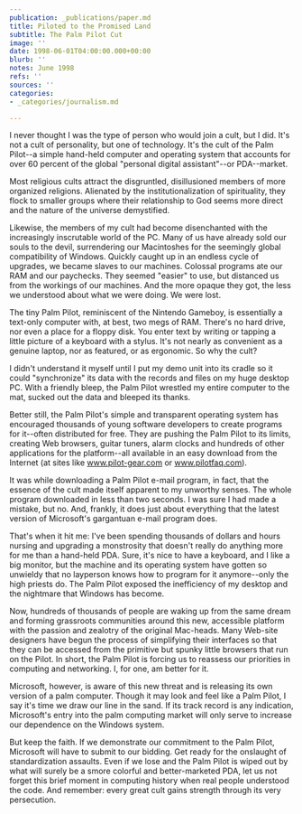```yaml
---
publication: _publications/paper.md
title: Piloted to the Promised Land
subtitle: The Palm Pilot Cut
image: ''
date: 1998-06-01T04:00:00.000+00:00
blurb: ''
notes: June 1998
refs: ''
sources: ''
categories:
- _categories/journalism.md

---
```

I never thought I was the type of person who would join a cult, but I did. It's not a cult of personality, but one of technology. It's the cult of the Palm Pilot--a simple hand-held computer and operating system that accounts for over 60 percent of the global "personal digital assistant"--or PDA--market.

Most religious cults attract the disgruntled, disillusioned members of more organized religions. Alienated by the institutionalization of spirituality, they flock to smaller groups where their relationship to God seems more direct and the nature of the universe demystified.

Likewise, the members of my cult had become disenchanted with the increasingly inscrutable world of the PC. Many of us have already sold our souls to the devil, surrendering our Macintoshes for the seemingly global compatibility of Windows. Quickly caught up in an endless cycle of upgrades, we became slaves to our machines. Colossal programs ate our RAM and our paychecks. They seemed "easier" to use, but distanced us from the workings of our machines. And the more opaque they got, the less we understood about what we were doing. We were lost.

The tiny Palm Pilot, reminiscent of the Nintendo Gameboy, is essentially a text-only computer with, at best, two megs of RAM. There's no hard drive, nor even a place for a floppy disk. You enter text by writing or tapping a little picture of a keyboard with a stylus. It's not nearly as convenient as a genuine laptop, nor as featured, or as ergonomic. So why the cult?

I didn't understand it myself until I put my demo unit into its cradle so it could "synchronize" its data with the records and files on my huge desktop PC. With a friendly bleep, the Palm Pilot wrestled my entire computer to the mat, sucked out the data and bleeped its thanks.

Better still, the Palm Pilot's simple and transparent operating system has encouraged thousands of young software developers to create programs for it--often distributed for free. They are pushing the Palm Pilot to its limits, creating Web browsers, guitar tuners, alarm clocks and hundreds of other applications for the platform--all available in an easy download from the Internet (at sites like www.pilot-gear.com or www.pilotfaq.com).

It was while downloading a Palm Pilot e-mail program, in fact, that the essence of the cult made itself apparent to my unworthy senses. The whole program downloaded in less than two seconds. I was sure I had made a mistake, but no. And, frankly, it does just about everything that the latest version of Microsoft's gargantuan e-mail program does.

That's when it hit me: I've been spending thousands of dollars and hours nursing and upgrading a monstrosity that doesn't really do anything more for me than a hand-held PDA. Sure, it's nice to have a keyboard, and I like a big monitor, but the machine and its operating system have gotten so unwieldy that no layperson knows how to program for it anymore--only the high priests do. The Palm Pilot exposed the inefficiency of my desktop and the nightmare that Windows has become.

Now, hundreds of thousands of people are waking up from the same dream and forming grassroots communities around this new, accessible platform with the passion and zealotry of the original Mac-heads. Many Web-site designers have begun the process of simplifying their interfaces so that they can be accessed from the primitive but spunky little browsers that run on the Pilot. In short, the Palm Pilot is forcing us to reassess our priorities in computing and networking. I, for one, am better for it.

Microsoft, however, is aware of this new threat and is releasing its own version of a palm computer. Though it may look and feel like a Palm Pilot, I say it's time we draw our line in the sand. If its track record is any indication, Microsoft's entry into the palm computing market will only serve to increase our dependence on the Windows system.

But keep the faith. If we demonstrate our commitment to the Palm Pilot, Microsoft will have to submit to our bidding. Get ready for the onslaught of standardization assaults. Even if we lose and the Palm Pilot is wiped out by what will surely be a smore colorful and better-marketed PDA, let us not forget this brief moment in computing history when real people understood the code. And remember: every great cult gains strength through its very persecution.